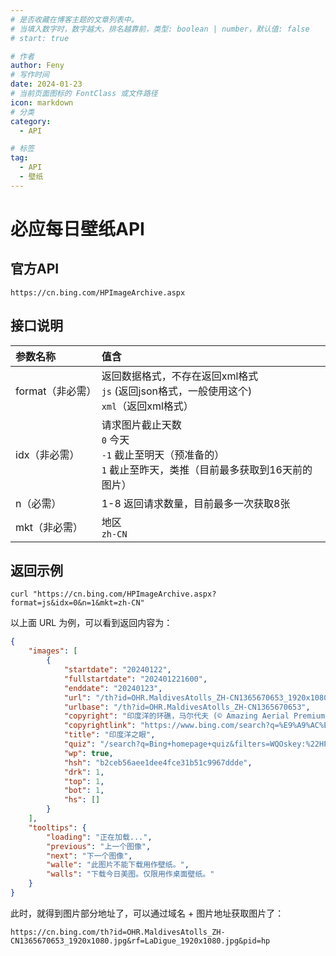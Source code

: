 ```yaml
---
# 是否收藏在博客主题的文章列表中。
# 当填入数字时，数字越大，排名越靠前，类型: boolean | number，默认值: false
# start: true

# 作者
author: Feny
# 写作时间
date: 2024-01-23
# 当前页面图标的 FontClass 或文件路径
icon: markdown
# 分类
category:
  - API

# 标签
tag:
  - API
  - 壁纸
---
```


# 必应每日壁纸API

## 官方API

```
https://cn.bing.com/HPImageArchive.aspx
```

## 接口说明

| 参数名称         | 值含                                                         |
| :--------------- | :----------------------------------------------------------- |
| format（非必需） | 返回数据格式，不存在返回xml格式<br/>`js` (返回json格式，一般使用这个)<br/>`xml`（返回xml格式） |
| idx（非必需）    | 请求图片截止天数<br/>`0` 今天<br/>`-1` 截止至明天（预准备的）<br/>`1` 截止至昨天，类推（目前最多获取到16天前的图片） |
| n（必需）        | 1-8 返回请求数量，目前最多一次获取8张                        |
| mkt（非必需）    | 地区<br/>`zh-CN`                                             |

## 返回示例

```
curl "https://cn.bing.com/HPImageArchive.aspx?format=js&idx=0&n=1&mkt=zh-CN"
```

以上面 URL 为例，可以看到返回内容为：

```json
{
    "images": [
        {
            "startdate": "20240122",
            "fullstartdate": "202401221600",
            "enddate": "20240123",
            "url": "/th?id=OHR.MaldivesAtolls_ZH-CN1365670653_1920x1080.jpg&rf=LaDigue_1920x1080.jpg&pid=hp",
            "urlbase": "/th?id=OHR.MaldivesAtolls_ZH-CN1365670653",
            "copyright": "印度洋的环礁，马尔代夫 (© Amazing Aerial Premium/Shutterstock)",
            "copyrightlink": "https://www.bing.com/search?q=%E9%A9%AC%E5%B0%94%E4%BB%A3%E5%A4%AB&form=hpcapt&mkt=zh-cn",
            "title": "印度洋之眼",
            "quiz": "/search?q=Bing+homepage+quiz&filters=WQOskey:%22HPQuiz_20240122_MaldivesAtolls%22&FORM=HPQUIZ",
            "wp": true,
            "hsh": "b2ceb56aee1dee4fce31b51c9967ddde",
            "drk": 1,
            "top": 1,
            "bot": 1,
            "hs": []
        }
    ],
    "tooltips": {
        "loading": "正在加载...",
        "previous": "上一个图像",
        "next": "下一个图像",
        "walle": "此图片不能下载用作壁纸。",
        "walls": "下载今日美图。仅限用作桌面壁纸。"
    }
}
```

此时，就得到图片部分地址了，可以通过域名 + 图片地址获取图片了：

```
https://cn.bing.com/th?id=OHR.MaldivesAtolls_ZH-CN1365670653_1920x1080.jpg&rf=LaDigue_1920x1080.jpg&pid=hp
```